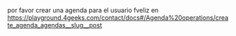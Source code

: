 por favor crear una agenda para el usuario fveliz en https://playground.4geeks.com/contact/docs#/Agenda%20operations/create_agenda_agendas__slug__post
